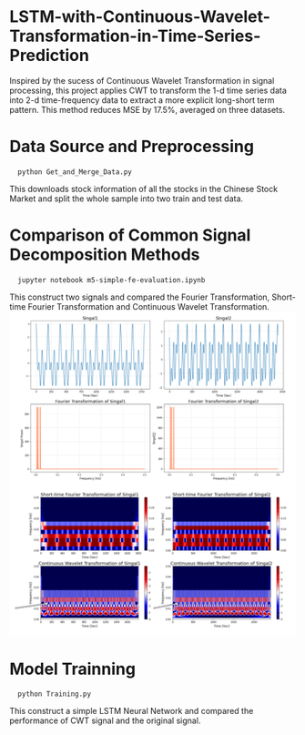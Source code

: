 # LSTM-with-Continuous-Wavelet-Transformation-in-Time-Series-Prediction
Inspired by the sucess of Continuous Wavelet Transformation in signal processing, this project applies CWT to transform the 1-d time series data into 2-d time-frequency data to extract a more explicit long-short term pattern. This method reduces MSE by 17.5%, averaged on three datasets.
# Data Source and Preprocessing
```
  python Get_and_Merge_Data.py
```
This downloads stock information of all the stocks in the Chinese Stock Market and split the whole sample into two train and test data.
# Comparison of Common Signal Decomposition Methods
``` 
  jupyter notebook m5-simple-fe-evaluation.ipynb
```
This construct two signals and compared the Fourier Transformation, Short-time Fourier Transformation and Continuous Wavelet Transformation.
![Original Signal and FTT](https://github.com/RuichongWang/LSTM-with-Continuous-Wavelet-Transformation-in-Time-Series-Prediction/blob/main/Original%20Signal%20and%20FTT.png?raw=true)
![STFT & CWT](https://github.com/RuichongWang/LSTM-with-Continuous-Wavelet-Transformation-in-Time-Series-Prediction/blob/main/STFT%20%26%20CWT.png?raw=true)
# Model Trainning
```
  python Training.py
```
This construct a simple LSTM Neural Network and compared the performance of CWT signal and the original signal.
